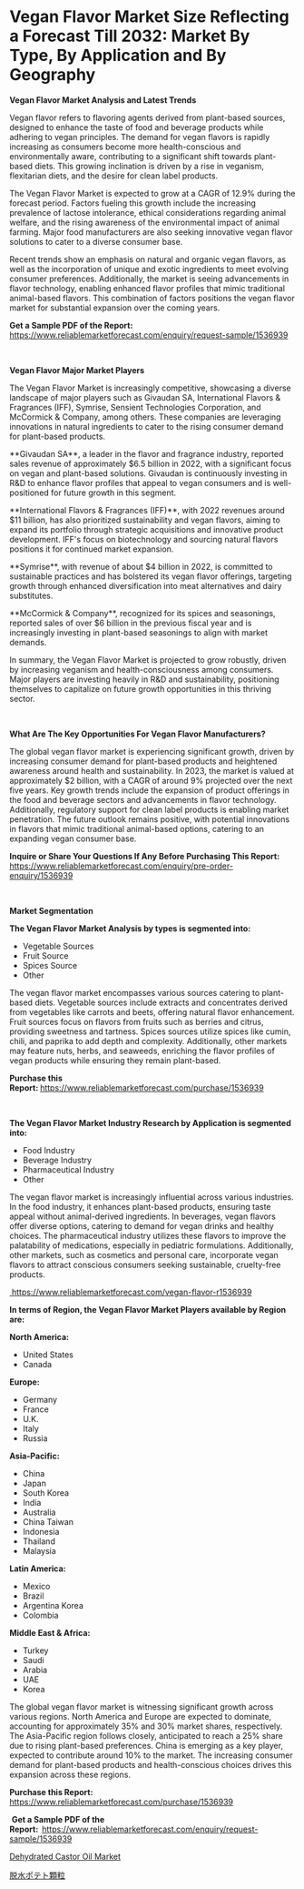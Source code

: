<p><h1>Vegan Flavor Market Size Reflecting a Forecast Till 2032: Market By Type, By Application and By Geography</h1></p><p><strong>Vegan Flavor Market Analysis and Latest Trends</strong></p>
<p><p>Vegan flavor refers to flavoring agents derived from plant-based sources, designed to enhance the taste of food and beverage products while adhering to vegan principles. The demand for vegan flavors is rapidly increasing as consumers become more health-conscious and environmentally aware, contributing to a significant shift towards plant-based diets. This growing inclination is driven by a rise in veganism, flexitarian diets, and the desire for clean label products.</p><p>The Vegan Flavor Market is expected to grow at a CAGR of 12.9% during the forecast period. Factors fueling this growth include the increasing prevalence of lactose intolerance, ethical considerations regarding animal welfare, and the rising awareness of the environmental impact of animal farming. Major food manufacturers are also seeking innovative vegan flavor solutions to cater to a diverse consumer base. </p><p>Recent trends show an emphasis on natural and organic vegan flavors, as well as the incorporation of unique and exotic ingredients to meet evolving consumer preferences. Additionally, the market is seeing advancements in flavor technology, enabling enhanced flavor profiles that mimic traditional animal-based flavors. This combination of factors positions the vegan flavor market for substantial expansion over the coming years.</p></p>
<p><strong>Get a Sample PDF of the Report:&nbsp;</strong> <a href="https://www.reliablemarketforecast.com/enquiry/request-sample/1536939?utm_campaign=1840&utm_medium=2&utm_source=Github&utm_content=ia&utm_term=15022025&utm_id=vegan-flavor">https://www.reliablemarketforecast.com/enquiry/request-sample/1536939</a></p>
<p>&nbsp;</p>
<p><strong>Vegan Flavor Major Market Players</strong></p>
<p><p>The Vegan Flavor Market is increasingly competitive, showcasing a diverse landscape of major players such as Givaudan SA, International Flavors & Fragrances (IFF), Symrise, Sensient Technologies Corporation, and McCormick & Company, among others. These companies are leveraging innovations in natural ingredients to cater to the rising consumer demand for plant-based products.</p><p>**Givaudan SA**, a leader in the flavor and fragrance industry, reported sales revenue of approximately $6.5 billion in 2022, with a significant focus on vegan and plant-based solutions. Givaudan is continuously investing in R&D to enhance flavor profiles that appeal to vegan consumers and is well-positioned for future growth in this segment.</p><p>**International Flavors & Fragrances (IFF)**, with 2022 revenues around $11 billion, has also prioritized sustainability and vegan flavors, aiming to expand its portfolio through strategic acquisitions and innovative product development. IFF's focus on biotechnology and sourcing natural flavors positions it for continued market expansion.</p><p>**Symrise**, with revenue of about $4 billion in 2022, is committed to sustainable practices and has bolstered its vegan flavor offerings, targeting growth through enhanced diversification into meat alternatives and dairy substitutes. </p><p>**McCormick & Company**, recognized for its spices and seasonings, reported sales of over $6 billion in the previous fiscal year and is increasingly investing in plant-based seasonings to align with market demands.</p><p>In summary, the Vegan Flavor Market is projected to grow robustly, driven by increasing veganism and health-consciousness among consumers. Major players are investing heavily in R&D and sustainability, positioning themselves to capitalize on future growth opportunities in this thriving sector.</p></p>
<p>&nbsp;</p>
<p><strong>What Are The Key Opportunities For Vegan Flavor Manufacturers?</strong></p>
<p><p>The global vegan flavor market is experiencing significant growth, driven by increasing consumer demand for plant-based products and heightened awareness around health and sustainability. In 2023, the market is valued at approximately $2 billion, with a CAGR of around 9% projected over the next five years. Key growth trends include the expansion of product offerings in the food and beverage sectors and advancements in flavor technology. Additionally, regulatory support for clean label products is enabling market penetration. The future outlook remains positive, with potential innovations in flavors that mimic traditional animal-based options, catering to an expanding vegan consumer base.</p></p>
<p><strong>Inquire or Share Your Questions If Any Before Purchasing This Report:</strong> <a href="https://www.reliablemarketforecast.com/enquiry/pre-order-enquiry/1536939?utm_campaign=1840&utm_medium=2&utm_source=Github&utm_content=ia&utm_term=15022025&utm_id=vegan-flavor">https://www.reliablemarketforecast.com/enquiry/pre-order-enquiry/1536939</a></p>
<p>&nbsp;</p>
<p><strong>Market Segmentation</strong></p>
<p><strong>The Vegan Flavor Market Analysis by types is segmented into:</strong></p>
<p><ul><li>Vegetable Sources</li><li>Fruit Source</li><li>Spices Source</li><li>Other</li></ul></p>
<p><p>The vegan flavor market encompasses various sources catering to plant-based diets. Vegetable sources include extracts and concentrates derived from vegetables like carrots and beets, offering natural flavor enhancement. Fruit sources focus on flavors from fruits such as berries and citrus, providing sweetness and tartness. Spices sources utilize spices like cumin, chili, and paprika to add depth and complexity. Additionally, other markets may feature nuts, herbs, and seaweeds, enriching the flavor profiles of vegan products while ensuring they remain plant-based.</p></p>
<p><strong>Purchase this Report:&nbsp;</strong><a href="https://www.reliablemarketforecast.com/purchase/1536939?utm_campaign=1840&utm_medium=2&utm_source=Github&utm_content=ia&utm_term=15022025&utm_id=vegan-flavor">https://www.reliablemarketforecast.com/purchase/1536939</a></p>
<p>&nbsp;</p>
<p><strong>The Vegan Flavor Market Industry Research by Application is segmented into:</strong></p>
<p><ul><li>Food Industry</li><li>Beverage Industry</li><li>Pharmaceutical Industry</li><li>Other</li></ul></p>
<p><p>The vegan flavor market is increasingly influential across various industries. In the food industry, it enhances plant-based products, ensuring taste appeal without animal-derived ingredients. In beverages, vegan flavors offer diverse options, catering to demand for vegan drinks and healthy choices. The pharmaceutical industry utilizes these flavors to improve the palatability of medications, especially in pediatric formulations. Additionally, other markets, such as cosmetics and personal care, incorporate vegan flavors to attract conscious consumers seeking sustainable, cruelty-free products.</p></p>
<p><a href="https://www.reliablemarketforecast.com/vegan-flavor-r1536939?utm_campaign=1840&utm_medium=2&utm_source=Github&utm_content=ia&utm_term=15022025&utm_id=vegan-flavor">&nbsp;https://www.reliablemarketforecast.com/vegan-flavor-r1536939</a></p>
<p><strong>In terms of Region, the Vegan Flavor Market Players available by Region are:</strong></p>
<p>
    <p> <strong> North America: </strong>
        <ul>
            <li>United States</li>
            <li>Canada</li>
        </ul>
        </p> 
    <p> <strong> Europe: </strong>
        <ul>
            <li>Germany</li>
            <li>France</li>
            <li>U.K.</li>
            <li>Italy</li>
            <li>Russia</li>
        </ul>
        </p> 
    <p> <strong> Asia-Pacific: </strong>
        <ul>
            <li>China</li>
            <li>Japan</li>
            <li>South Korea</li>
            <li>India</li>
            <li>Australia</li>
            <li>China Taiwan</li>
            <li>Indonesia</li>
            <li>Thailand</li>
            <li>Malaysia</li>
        </ul>
        </p> 
    <p> <strong> Latin America: </strong>
        <ul>
            <li>Mexico</li>
            <li>Brazil</li>
            <li>Argentina Korea</li>
            <li>Colombia</li>
        </ul>
        </p> 
    <p> <strong> Middle East & Africa: </strong>
        <ul>
            <li>Turkey</li>
            <li>Saudi</li>
            <li>Arabia</li>
            <li>UAE</li>
            <li>Korea</li>
        </ul>
    </p>
    </p>
<p><p>The global vegan flavor market is witnessing significant growth across various regions. North America and Europe are expected to dominate, accounting for approximately 35% and 30% market shares, respectively. The Asia-Pacific region follows closely, anticipated to reach a 25% share due to rising plant-based preferences. China is emerging as a key player, expected to contribute around 10% to the market. The increasing consumer demand for plant-based products and health-conscious choices drives this expansion across these regions.</p></p>
<p><strong>Purchase this Report: </strong><a href="https://www.reliablemarketforecast.com/purchase/1536939?utm_campaign=1840&utm_medium=2&utm_source=Github&utm_content=ia&utm_term=15022025&utm_id=vegan-flavor">https://www.reliablemarketforecast.com/purchase/1536939</a></p>
<p>&nbsp;<strong>Get a Sample PDF of the Report:&nbsp;&nbsp;</strong><a href="https://www.reliablemarketforecast.com/enquiry/request-sample/1536939?utm_campaign=1840&utm_medium=2&utm_source=Github&utm_content=ia&utm_term=15022025&utm_id=vegan-flavor">https://www.reliablemarketforecast.com/enquiry/request-sample/1536939</a></p>
<p><strong></strong></p>
<p><p><a href="https://github.com/vimar16th/Market-Research-Report-List-7/blob/main/dehydrated-castor-oil-market.md?utm_campaign=1840&utm_medium=2&utm_source=Github&utm_content=ia&utm_term=15022025&utm_id=vegan-flavor">Dehydrated Castor Oil Market</a></p><p><a href="https://github.com/mohamedbakry57/Market-Research-Report-List-7/blob/main/652979936804.md?utm_campaign=1840&utm_medium=2&utm_source=Github&utm_content=ia&utm_term=15022025&utm_id=vegan-flavor">脱水ポテト顆粒</a></p></p>
